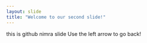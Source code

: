 ```yaml
---
layout: slide
title: "Welcome to our second slide!"
---
```

this is github nimra slide
Use the left arrow to go back!